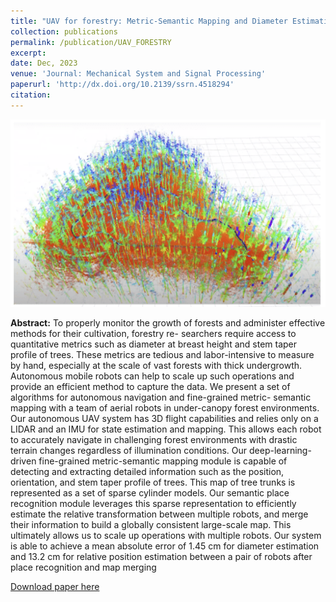 ```yaml
---
title: "UAV for forestry: Metric-Semantic Mapping and Diameter Estimation with Aerial Autonomy"
collection: publications
permalink: /publication/UAV_FORESTRY
excerpt: 
date: Dec, 2023
venue: 'Journal: Mechanical System and Signal Processing'
paperurl: 'http://dx.doi.org/10.2139/ssrn.4518294'
citation: 
---
```

<img src='forest_portfolio-min.png' width="600" height="300">

**Abstract:** To properly monitor the growth of forests and
administer effective methods for their cultivation, forestry re-
searchers require access to quantitative metrics such as diameter
at breast height and stem taper profile of trees. These metrics
are tedious and labor-intensive to measure by hand, especially
at the scale of vast forests with thick undergrowth. Autonomous
mobile robots can help to scale up such operations and provide
an efficient method to capture the data. We present a set of
algorithms for autonomous navigation and fine-grained metric-
semantic mapping with a team of aerial robots in under-canopy
forest environments. Our autonomous UAV system has 3D flight
capabilities and relies only on a LIDAR and an IMU for state
estimation and mapping. This allows each robot to accurately
navigate in challenging forest environments with drastic terrain
changes regardless of illumination conditions. Our deep-learning-
driven fine-grained metric-semantic mapping module is capable
of detecting and extracting detailed information such as the
position, orientation, and stem taper profile of trees. This map
of tree trunks is represented as a set of sparse cylinder models.
Our semantic place recognition module leverages this sparse
representation to efficiently estimate the relative transformation
between multiple robots, and merge their information to build a
globally consistent large-scale map. This ultimately allows us to
scale up operations with multiple robots. Our system is able to
achieve a mean absolute error of 1.45 cm for diameter estimation
and 13.2 cm for relative position estimation between a pair of
robots after place recognition and map merging

[Download paper here](http://dx.doi.org/10.2139/ssrn.4518294)
